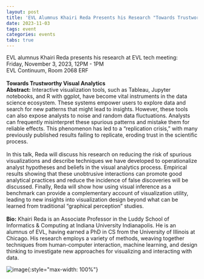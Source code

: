 ```yaml
---
layout: post
title: 'EVL Alumnus Khairi Reda Presents his Research "Towards Trustworthy Visual Analytics"'
date: 2023-11-03
tags: event
categories: events
tabs: true
---
```


EVL alumnus Khairi Reda presents his research at EVL tech meeting:<br>
Friday, November 3, 2023, 12PM - 1PM<br>
EVL Continuum, Room 2068 ERF<br><br>
<strong>Towards Trustworthy Visual Analytics</strong><br>
<strong>Abstract:</strong> Interactive visualization tools, such as Tableau, Jupyter notebooks, and R with ggplot, have become vital instruments in the data science ecosystem. These systems empower users to explore data and search for new patterns that might lead to insights. However, these tools can also expose analysts to noise and random data fluctuations. Analysts can frequently misinterpret these spurious patterns and mistake them for reliable effects. This phenomenon has led to a &ldquo;replication crisis,&rdquo; with many previously published results failing to replicate, eroding trust in the scientific process.<br><br>
In this talk, Reda will discuss his research on reducing the risk of spurious visualizations and describe techniques we have developed to operationalize analyst hypotheses and beliefs in the visual analytics process. Empirical results showing that these unobtrusive interactions can promote good analytical practices and reduce the incidence of false discoveries will be discussed. Finally, Reda will show how using visual inference as a benchmark can provide a complementary account of visualization utility, leading to new insights into visualization design beyond what can be learned from traditional &ldquo;graphical perception&rdquo; studies.<br><br>
<strong>Bio:</strong> Khairi Reda is an Associate Professor in the Luddy School of Informatics & Computing at Indiana University Indianapolis. He is an alumnus of EVL, having earned a PhD in CS from the University of Illinois at Chicago. His research employs a variety of methods, weaving together techniques from human-computer interaction, machine learning, and design thinking to investigate new approaches for visualizing and interacting with data.

![image](https://www.evl.uic.edu/output/originals/khairi-reda.jpg-srcw.jpg){:style="max-width: 100%"}

